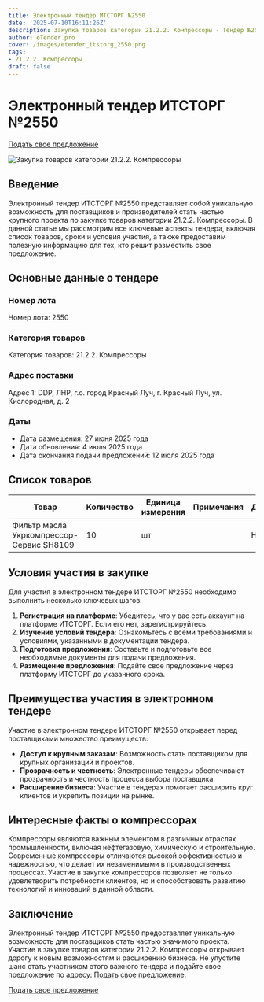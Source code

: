 ```yaml
---
title: Электронный тендер ИТСТОРГ №2550
date: '2025-07-10T16:11:26Z'
description: Закупка товаров категории 21.2.2. Компрессоры - Тендер №2550
author: eTender.pro
cover: /images/etender_itstorg_2550.png
tags:
- 21.2.2. Компрессоры
draft: false
---
```

# Электронный тендер ИТСТОРГ №2550

[Подать свое предложение](https://itstorg.ru/tender-2550?utm_source=etender)

![Закупка товаров категории 21.2.2. Компрессоры](/images/etender_itstorg_2550.png)

## Введение

Электронный тендер ИТСТОРГ №2550 представляет собой уникальную возможность для поставщиков и производителей стать частью крупного проекта по закупке товаров категории 21.2.2. Компрессоры. В данной статье мы рассмотрим все ключевые аспекты тендера, включая список товаров, сроки и условия участия, а также предоставим полезную информацию для тех, кто решит разместить свое предложение.

## Основные данные о тендере

### Номер лота
Номер лота: 2550

### Категория товаров
Категория товаров: 21.2.2. Компрессоры

### Адрес поставки
Адрес 1: DDP, ЛНР, г.о. город Красный Луч, г. Красный Луч, ул. Кислородная, д. 2

### Даты
- Дата размещения: 27 июня 2025 года
- Дата обновления: 4 июля 2025 года
- Дата окончания подачи предложений: 12 июля 2025 года

## Список товаров

| Товар                                    | Количество | Единица измерения | Примечания | Доступность |
|-------------------------------------------|------------|------------------|-------------|--------------|
| Фильтр масла Укркомпрессор-Сервис SH8109  | 10         | шт               |             | Нет          |

## Условия участия в закупке

Для участия в электронном тендере ИТСТОРГ №2550 необходимо выполнить несколько ключевых шагов:

1. **Регистрация на платформе**: Убедитесь, что у вас есть аккаунт на платформе ИТСТОРГ. Если его нет, зарегистрируйтесь.
2. **Изучение условий тендера**: Ознакомьтесь с всеми требованиями и условиями, указанными в документации тендера.
3. **Подготовка предложения**: Составьте и подготовьте все необходимые документы для подачи предложения.
4. **Размещение предложения**: Подайте свое предложение через платформу ИТСТОРГ до указанного срока.

## Преимущества участия в электронном тендере

Участие в электронном тендере ИТСТОРГ №2550 открывает перед поставщиками множество преимуществ:

- **Доступ к крупным заказам**: Возможность стать поставщиком для крупных организаций и проектов.
- **Прозрачность и честность**: Электронные тендеры обеспечивают прозрачность и честность процесса выбора поставщика.
- **Расширение бизнеса**: Участие в тендерах помогает расширить круг клиентов и укрепить позиции на рынке.

## Интересные факты о компрессорах

Компрессоры являются важным элементом в различных отраслях промышленности, включая нефтегазовую, химическую и строительную. Современные компрессоры отличаются высокой эффективностью и надежностью, что делает их незаменимыми в производственных процессах. Участие в закупке компрессоров позволяет не только удовлетворить потребности клиентов, но и способствовать развитию технологий и инноваций в данной области.

## Заключение

Электронный тендер ИТСТОРГ №2550 предоставляет уникальную возможность для поставщиков стать частью значимого проекта. Участие в закупке товаров категории 21.2.2. Компрессоры открывает дорогу к новым возможностям и расширению бизнеса. Не упустите шанс стать участником этого важного тендера и подайте свое предложение по адресу: [Подать свое предложение](https://itstorg.ru/tender-2550?utm_source=etender).

[Подать свое предложение](https://itstorg.ru/tender-2550?utm_source=etender)